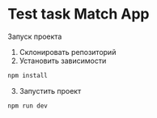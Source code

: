 # Test task Match App

Запуск проекта
1. Склонировать репозиторий
2. Установить зависимости 
```js
npm install
```
3. Запустить проект

```js
npm run dev
```

